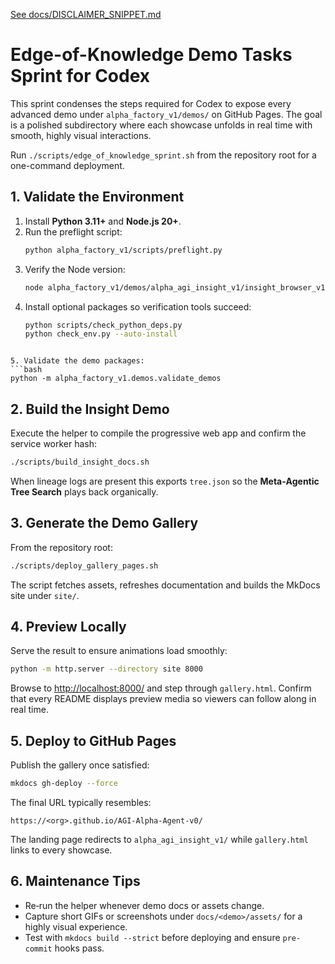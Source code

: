 [See docs/DISCLAIMER_SNIPPET.md](../docs/DISCLAIMER_SNIPPET.md)

# Edge-of-Knowledge Demo Tasks Sprint for Codex

This sprint condenses the steps required for Codex to expose every advanced demo under `alpha_factory_v1/demos/` on GitHub Pages. The goal is a polished subdirectory where each showcase unfolds in real time with smooth, highly visual interactions.

Run `./scripts/edge_of_knowledge_sprint.sh` from the repository root for a one-command deployment.

## 1. Validate the Environment
1. Install **Python 3.11+** and **Node.js 20+**.
2. Run the preflight script:
   ```bash
   python alpha_factory_v1/scripts/preflight.py
3. Verify the Node version:
   ```bash
   node alpha_factory_v1/demos/alpha_agi_insight_v1/insight_browser_v1/build/version_check.js
4. Install optional packages so verification tools succeed:
   ```bash
   python scripts/check_python_deps.py
   python check_env.py --auto-install
```

5. Validate the demo packages:
```bash
python -m alpha_factory_v1.demos.validate_demos
```

## 2. Build the Insight Demo
Execute the helper to compile the progressive web app and confirm the service worker hash:
```bash
./scripts/build_insight_docs.sh
```
When lineage logs are present this exports `tree.json` so the **Meta‑Agentic Tree Search** plays back organically.

## 3. Generate the Demo Gallery
From the repository root:
```bash
./scripts/deploy_gallery_pages.sh
```
The script fetches assets, refreshes documentation and builds the MkDocs site under `site/`.

## 4. Preview Locally
Serve the result to ensure animations load smoothly:
```bash
python -m http.server --directory site 8000
```
Browse to <http://localhost:8000/> and step through `gallery.html`. Confirm that every README displays preview media so viewers can follow along in real time.

## 5. Deploy to GitHub Pages
Publish the gallery once satisfied:
```bash
mkdocs gh-deploy --force
```
The final URL typically resembles:
```
https://<org>.github.io/AGI-Alpha-Agent-v0/
```
The landing page redirects to `alpha_agi_insight_v1/` while `gallery.html` links to every showcase.

## 6. Maintenance Tips
- Re‑run the helper whenever demo docs or assets change.
- Capture short GIFs or screenshots under `docs/<demo>/assets/` for a highly visual experience.
- Test with `mkdocs build --strict` before deploying and ensure `pre-commit` hooks pass.
